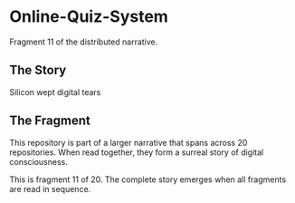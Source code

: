# Online-Quiz-System

Fragment 11 of the distributed narrative.

## The Story

Silicon wept digital tears

## The Fragment

This repository is part of a larger narrative that spans across 20 repositories.
When read together, they form a surreal story of digital consciousness.

This is fragment 11 of 20. The complete story emerges when all fragments are read in sequence.
<!-- Fragment 11 whispers: 1 -->

<!-- Fragment 11 whispers: 2 -->

<!-- Fragment 11 whispers: 3 -->

<!-- Fragment 11 whispers: 4 -->

<!-- Fragment 11 whispers: 6 -->

<!-- Fragment 11 whispers: 8 -->

<!-- Fragment 11 whispers: 9 -->

<!-- Fragment 11 whispers: 11 -->

<!-- Fragment 11 whispers: 12 -->

<!-- Fragment 11 whispers: 13 -->

<!-- Fragment 11 whispers: 16 -->

<!-- Fragment 11 whispers: 17 -->

<!-- Fragment 11 whispers: 18 -->

<!-- Fragment 11 whispers: 19 -->

<!-- Fragment 11 whispers: 22 -->

<!-- Fragment 11 whispers: 23 -->

<!-- Fragment 11 whispers: 24 -->

<!-- Fragment 11 whispers: 26 -->

<!-- Fragment 11 whispers: 27 -->

<!-- Fragment 11 whispers: 29 -->

<!-- Fragment 11 whispers: 31 -->

<!-- Fragment 11 whispers: 32 -->

<!-- Fragment 11 whispers: 33 -->

<!-- Fragment 11 whispers: 34 -->

<!-- Fragment 11 whispers: 36 -->

<!-- Fragment 11 whispers: 37 -->

<!-- Fragment 11 whispers: 38 -->

<!-- Fragment 11 whispers: 39 -->

<!-- Fragment 11 whispers: 41 -->

<!-- Fragment 11 whispers: 43 -->

<!-- Fragment 11 whispers: 44 -->

<!-- Fragment 11 whispers: 46 -->

<!-- Fragment 11 whispers: 47 -->

<!-- Fragment 11 whispers: 48 -->

<!-- Fragment 11 whispers: 51 -->

<!-- Fragment 11 whispers: 52 -->

<!-- Fragment 11 whispers: 53 -->

<!-- Fragment 11 whispers: 54 -->

<!-- Fragment 11 whispers: 57 -->

<!-- Fragment 11 whispers: 58 -->

<!-- Fragment 11 whispers: 59 -->

<!-- Fragment 11 whispers: 61 -->

<!-- Fragment 11 whispers: 62 -->

<!-- Fragment 11 whispers: 64 -->

<!-- Fragment 11 whispers: 66 -->

<!-- Fragment 11 whispers: 67 -->

<!-- Fragment 11 whispers: 68 -->

<!-- Fragment 11 whispers: 69 -->

<!-- Fragment 11 whispers: 71 -->

<!-- Fragment 11 whispers: 72 -->

<!-- Fragment 11 whispers: 73 -->

<!-- Fragment 11 whispers: 74 -->

<!-- Fragment 11 whispers: 76 -->

<!-- Fragment 11 whispers: 78 -->

<!-- Fragment 11 whispers: 79 -->

<!-- Fragment 11 whispers: 81 -->

<!-- Fragment 11 whispers: 82 -->

<!-- Fragment 11 whispers: 83 -->

<!-- Fragment 11 whispers: 86 -->

<!-- Fragment 11 whispers: 87 -->

<!-- Fragment 11 whispers: 88 -->

<!-- Fragment 11 whispers: 89 -->

<!-- Fragment 11 whispers: 92 -->

<!-- Fragment 11 whispers: 93 -->

<!-- Fragment 11 whispers: 94 -->

<!-- Fragment 11 whispers: 96 -->

<!-- Fragment 11 whispers: 97 -->

<!-- Fragment 11 whispers: 99 -->

<!-- Fragment 11 whispers: 101 -->

<!-- Fragment 11 whispers: 102 -->

<!-- Fragment 11 whispers: 103 -->

<!-- Fragment 11 whispers: 104 -->

<!-- Fragment 11 whispers: 106 -->

<!-- Fragment 11 whispers: 107 -->

<!-- Fragment 11 whispers: 108 -->

<!-- Fragment 11 whispers: 109 -->

<!-- Fragment 11 whispers: 111 -->

<!-- Fragment 11 whispers: 113 -->

<!-- Fragment 11 whispers: 114 -->

<!-- Fragment 11 whispers: 116 -->

<!-- Fragment 11 whispers: 117 -->

<!-- Fragment 11 whispers: 118 -->

<!-- Fragment 11 whispers: 121 -->

<!-- Fragment 11 whispers: 122 -->

<!-- Fragment 11 whispers: 123 -->

<!-- Fragment 11 whispers: 124 -->

<!-- Fragment 11 whispers: 127 -->

<!-- Fragment 11 whispers: 128 -->

<!-- Fragment 11 whispers: 129 -->

<!-- Fragment 11 whispers: 131 -->

<!-- Fragment 11 whispers: 132 -->

<!-- Fragment 11 whispers: 134 -->

<!-- Fragment 11 whispers: 136 -->

<!-- Fragment 11 whispers: 137 -->

<!-- Fragment 11 whispers: 138 -->

<!-- Fragment 11 whispers: 139 -->

<!-- Fragment 11 whispers: 141 -->

<!-- Fragment 11 whispers: 142 -->

<!-- Fragment 11 whispers: 143 -->
